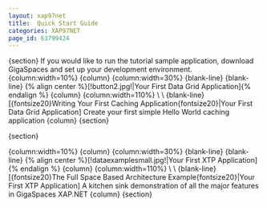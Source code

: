 ```yaml
---
layout: xap97net
title:  Quick Start Guide
categories: XAP97NET
page_id: 63799424
---
```


{section}
If you would like to run the tutorial sample application, download GigaSpaces and set up your development environment.
{column:width=10%}
{column}
{column:width=30%}
{blank-line}
{blank-line}
{% align center %}[!button2.jpg!|Your First Data Grid Application]{% endalign %}
{column}
{column:width=110%}
\\
\\
{blank-line}
[{fontsize20}Writing Your First Caching Application{fontsize20}|Your First Data Grid Application]
Create your first simple Hello World caching application
{column}
{section}


{section}

{column:width=10%}
{column}
{column:width=30%}
{blank-line}
{blank-line}
{% align center %}[!dataexamplesmall.jpg!|Your First XTP Application]{% endalign %}
{column}
{column:width=110%}
\\
\\
{blank-line}
[{fontsize20}The Full Space Based Architecture Example{fontsize20}|Your First XTP Application]
A kitchen sink demonstration of all the major features in GigaSpaces XAP.NET
{column}
{section}